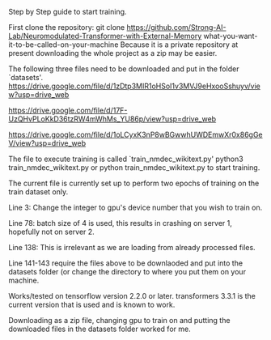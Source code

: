 Step by Step guide to start training.

First clone the repository:
  git clone https://github.com/Strong-AI-Lab/Neuromodulated-Transformer-with-External-Memory what-you-want-it-to-be-called-on-your-machine
  Because it is a private repository at present downloading the whole project as a zip may be easier.

The following three files need to be downloaded and put in the folder `datasets'.
  https://drive.google.com/file/d/1zDtp3MIR1oHSoI1v3MVJ9eHxooSshuyv/view?usp=drive_web
  
  https://drive.google.com/file/d/17F-UzQHvPLoKkD36tzRW4mWhMs_YU86p/view?usp=drive_web
  
  https://drive.google.com/file/d/1oLCyxK3nP8wBGwwhUWDEmwXr0x86gGeV/view?usp=drive_web

The file to execute training is called `train_nmdec_wikitext.py'
  python3 train_nmdec_wikitext.py or python train_nmdec_wikitext.py to start training.
    
The current file is currently set up to perform two epochs of training on the train dataset only.

Line 3: Change the integer to gpu's device number that you wish to train on.

Line 78: batch size of 4 is used, this results in crashing on server 1, hopefully not on server 2.

Line 138: This is irrelevant as we are loading from already processed files.

Line 141-143 require the files above to be downlaoded and put into the datasets folder (or change the directory to where you put them on your machine.

Works/tested on tensorflow version 2.2.0 or later. 
transformers 3.3.1 is the current version that is used and is known to work.

Downloading as a zip file, changing gpu to train on and putting the downloaded files in the datasets folder worked for me.
